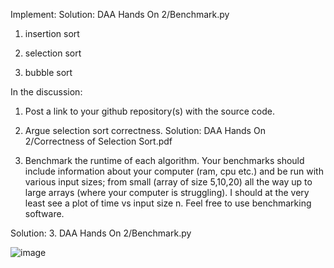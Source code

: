 Implement: Solution: DAA Hands On 2/Benchmark.py

1. insertion sort

2. selection sort

3. bubble sort

 

In the discussion:

1. Post a link to your github repository(s) with the source code.

2. Argue selection sort correctness. Solution: DAA Hands On 2/Correctness of Selection Sort.pdf

3. Benchmark the runtime of each algorithm. Your benchmarks should include information about your computer (ram, cpu etc.) and be run with various input sizes;
from small (array of size 5,10,20) all the way up to large arrays (where your computer is struggling). I should at the very least see a plot of time vs input size n. Feel free to use benchmarking software.

Solution:
3. DAA Hands On 2/Benchmark.py

![image](https://github.com/user-attachments/assets/7fdb5ec9-7b5a-4fc2-a994-84dcb5ef40d5)



